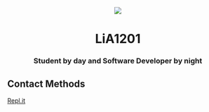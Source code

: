 <p align="center">
<img src="https://mocah.org/uploads/posts/515143-Anime-Mafuyu.png">
</p>
<h1 align="center">LiA1201</h1>
<h3 align="center">Student by day and Software Developer by night</h3>

## Contact Methods
[Repl.it](https://replit.com/@li1201)
